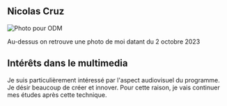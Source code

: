 ## Nicolas Cruz

![Photo pour ODM](https://github.com/PerformX2/H24_V11_inspirations_CRUZ/assets/143363153/70e8138f-871c-4a58-a3ad-a83e8e71d5ed)

Au-dessus on retrouve une photo de moi datant du 2 octobre 2023

## Intérêts dans le multimedia 
Je suis particulièrement intéressé par l'aspect audiovisuel du programme. Je désir beaucoup de créer et innover. Pour cette raison, je vais continuer mes études après cette technique.
